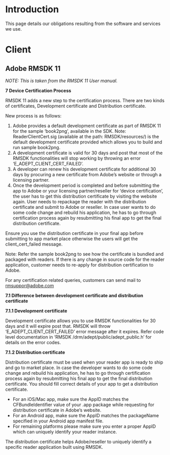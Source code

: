 # Introduction

This page details our obligations resulting from the software and services we use.

# Client

## Adobe RMSDK 11

_NOTE: This is taken from the RMSDK 11 User manual._

**7 Device Certification Process**

RMSDK 11 adds a new step to the certification process. There are two kinds of certificates, Development certificate and Distribution certificate.

New process is as follows:

1. Adobe provides a default development certificate as part of RMSDK 11 for the sample ‘book2png’, available in the SDK.
Note: ReaderClientCert.sig (available at the path: RMSDK/resources/) is the default development certificate provided which allows you to build and run sample book2png.
2. A development certificate is valid for 30 days and post that most of the RMSDK functionalities will stop working by throwing an error ‘E_ADEPT_CLIENT_CERT_FAILED’.
3. A developer can renew his development certificate for additional 30 days by procuring a new certificate from Adobe’s website or through a licensing partner.
4. Once the development period is completed and before submitting the app to Adobe or your licensing partner/reseller for ‘device certification’, the user has to get this distribution certificate by visiting the website again. User needs to repackage the reader with the distribution certificate and submit to Adobe or reseller. In case user wants to do some code change and rebuild his application, he has to go through certification process again by resubmitting his final app to get the final distribution certificate.

Ensure you use the distribution certificate in your final app before submitting to app market place otherwise the users will get the client_cert_failed message.

Note: Refer the sample book2png to see how the certificate is bundled and packaged with readers.
If there is any change in source code for the reader application, customer needs to re-apply for distribution
certification to Adobe.

For any certification related queries, customers can send mail to rmsuppor@adobe.com

**7.1 Difference between development certificate and distribution certificate**

**7.1.1 Development certificate**

Development certificate allows you to use RMSDK functionalities for 30 days and it will expire post that. RMSDK will throw ‘E_ADEPT_CLIENT_CERT_FAILED’ error message after it expires. Refer code level documentation in ‘RMSDK /drm/adept/public/adept_public.h’ for details on the error codes.

**7.1.2 Distribution certificate**

Distribution certificate must be used when your reader app is ready to ship and go to market place. In case the developer wants to do some code change and rebuild his application, he has to go through certification process again by resubmitting his final app to get the final distribution certificate. You should fill correct details of your app to get a distribution certificate.

* For an iOS/Mac app, make sure the AppID matches the CFBundleIdentifier value of your .app package while requesting for distribution certificate in Adobe’s website.
* For an Android app, make sure the AppID matches the packageName specified in your Android app manifest file.
* For remaining platforms please make sure you enter a proper AppID which can uniquely identify your reader instance.

The distribution certificate helps Adobe/reseller to uniquely identify a specific reader application built using RMSDK.